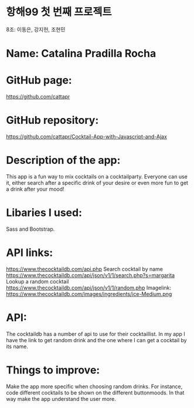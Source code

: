 # 항해99 첫 번째 프로젝트 
8조: 이동은, 강지헌, 조현민

# Name: Catalina Pradilla Rocha

# GitHub page: 
https://github.com/cattapr

# GitHub repository: 
https://github.com/cattapr/Cocktail-App-with-Javascript-and-Ajax

# Description of the app: 
This app is a fun way to mix cocktails on a cocktailparty. Everyone can use it, either search after a specific drink of your desire or even more fun to get a drink after your mood! 

# Libaries I used: 
Sass and Bootstrap.

# API links: 
https://www.thecocktaildb.com/api.php
Search cocktail by name
https://www.thecocktaildb.com/api/json/v1/1/search.php?s=margarita
Lookup a random cocktail
https://www.thecocktaildb.com/api/json/v1/1/random.php
Imagelink:
https://www.thecocktaildb.com/images/ingredients/ice-Medium.png

# API:
 The cocktaildb has a number of api to use for their cocktaillist. In my app I have the link to get random drink and the one where I can get a cocktail by its name.

# Things to improve: 
Make the app more specific when choosing random drinks. For instance, code different cocktails to be shown on the different buttonmoods. In that way make the app understand the user more. 


